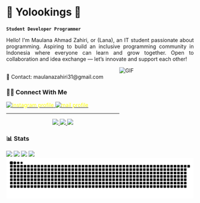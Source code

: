 # 👑 Yolookings 👑

**`Student Developer Programmer`**

<p style="text-align: justify;">
  Hello! I'm Maulana Ahmad Zahiri, or (Lana), an IT student passionate about programming. Aspiring to build an inclusive programming community in Indonesia where everyone can learn and grow together. Open to collaboration and idea exchange — let’s innovate and support each other!
</p>
<img align="right" width="200" height="150" alt="GIF" src="https://media.giphy.com/media/3o7TKILKwQCtphbl7y/giphy.gif?cid=790b76119o0yaodi5pdtlrr6dy067iuresv8biudbfrseyp2&ep=v1_gifs_search&rid=giphy.gif&ct=g"><br>
📩 Contact: maulanazahiri31@gmail.com


### 🤝🏻 Connect With Me

<p align="left">
   <a href="https://www.instagram.com/maulanazahiri/?next=%2F&hl=id"><img alt="instagram profile" title="Follow my instagram" src="https://img.shields.io/badge/-@maulanazahiri-E4405F?style=flat&logo=Instagram&logocolor=%23E05D44&label=Follow!&logo=video&logoColor=white&style=for-the-badge&labelColor=DAA520" style="color: yellow;"/> </a> 
   <a href="https://gmail.com/maulanazahiri31@gmail.com/?next=%2F&hl=id"><img alt="mail profile" title="send your text" src="https://img.shields.io/badge/-maulanazahiri31@gmail.com-D14836?style=flat&logo=Gmail&logoColor=white" style="color: yellow;"/> </a> 
   
</p>


---


<p align="center">
  <a href="https://skillicons.dev">
    <img src="https://skillicons.dev/icons?i=swift,html,css,js,ts" />
    <img src="https://skillicons.dev/icons?i=arduino,react,vue,nuxt,next,docker,linux"/>
    <img src="https://skillicons.dev/icons?i=postman,nodejs,tailwind,notion,figma,pr"/>
  </a>
</p>


### 📊 Stats

<div>
  <img width="410px" src="https://github-readme-stats.vercel.app/api?username=yolookings&show_icons=true&theme=tokyonight">
  <img width="430px" src="https://nirzak-streak-stats.vercel.app/?user=yolookings&theme=tokyonight"/>
  <img width="510px" src="https://github-readme-activity-graph.vercel.app/graph?username=yolookings&theme=github">
  <img width="330px" src="https://github-readme-mwendwa.vercel.app/api/top-langs/?username=yolookings&layout=compact&count_private=true&theme=tokyonight&title_color=00b3ff" />
</div>

<picture>
  <source media="(prefers-color-scheme: dark)" srcset="https://raw.githubusercontent.com/yolookings/yolookings/output/github-contribution-grid-snake-dark.svg">
  <source media="(prefers-color-scheme: light)" srcset="https://raw.githubusercontent.com/yolookings/yolookings/output/github-contribution-grid-snake.svg">
  <img alt="github contribution grid snake animation" src="https://raw.githubusercontent.com/yolookings/yolookings/output/github-contribution-grid-snake.svg">
</picture>

